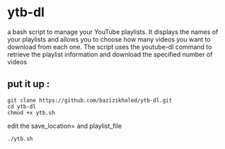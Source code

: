 # ytb-dl
a bash script  to manage your YouTube playlists. It displays the names of your playlists and allows you to choose how many videos you want to download from each one. The script uses the youtube-dl command to retrieve the playlist information and download the specified number of videos 

## put it up :

``` 
git clone https://github.com/bazizikhaled/ytb-dl.git
cd ytb-dl 
chmod +x ytb.sh 
```
edit the save_location= 
and playlist_file
```
./ytb.sh
```
